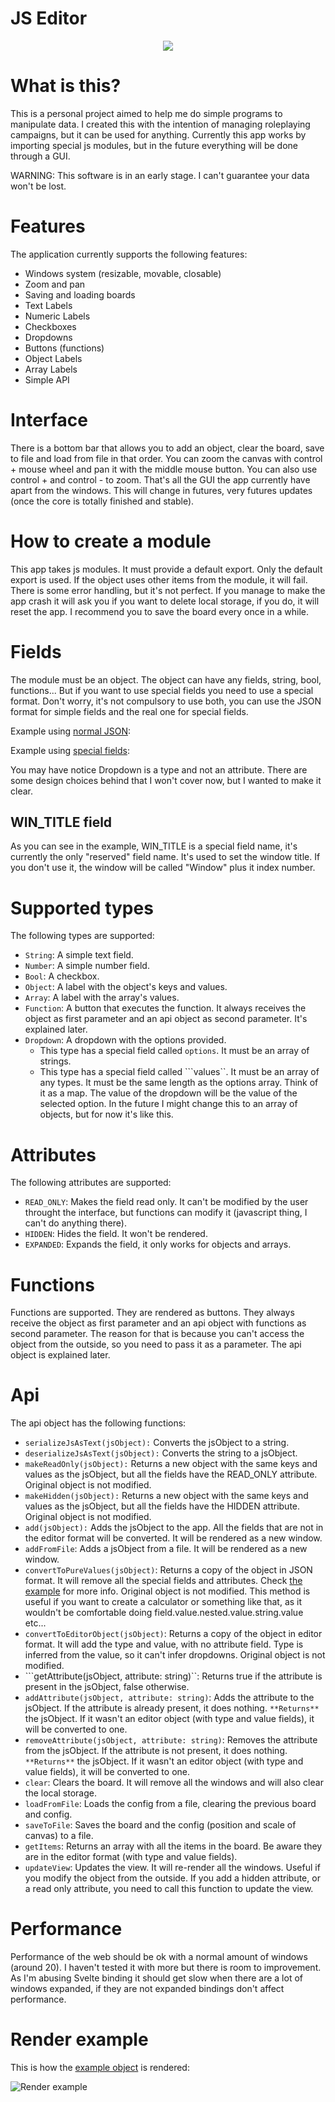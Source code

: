 # JS Editor

<center>

![](./public/favicon.png)

</center>

# What is this?

This is a personal project aimed to help me do simple programs to manipulate data. I created this with the intention of managing roleplaying campaigns, but it can be used for anything. Currently this app works by importing special js modules, but in the future everything will be done through a GUI.

WARNING: This software is in an early stage. I can't guarantee your data won't be lost.

# Features

The application currently supports the following features:

- Windows system (resizable, movable, closable)
- Zoom and pan
- Saving and loading boards
- Text Labels
- Numeric Labels
- Checkboxes
- Dropdowns
- Buttons (functions)
- Object Labels
- Array Labels
- Simple API

# Interface

There is a bottom bar that allows you to add an object, clear the board, save to file and load from file in that order. You can zoom the canvas with control + mouse wheel and pan it with the middle mouse button. You can also use control + and control - to zoom. That's all the GUI the app currently have apart from the windows. This will change in futures, very futures updates (once the core is totally finished and stable).

# How to create a module

This app takes js modules. It must provide a default export. Only the default export is used. If the object uses other items from the module, it will fail. There is some error handling, but it's not perfect. If you manage to make the app crash it will ask you if you want to delete local storage, if you do, it will reset the app. I recommend you to save the board every once in a while.

# Fields

The module must be an object. The object can have any fields, string, bool, functions... But if you want to use special fields you need to use a special format. Don't worry, it's not compulsory to use both, you can use the JSON format for simple fields and the real one for special fields.

Example using [normal JSON](./public/examples/simpleObject.js):

Example using [special fields](./public/examples/exampleObject.js):

You may have notice Dropdown is a type and not an attribute. There are some design choices behind that I won't cover now, but I wanted to make it clear.

## WIN_TITLE field

As you can see in the example, WIN_TITLE is a special field name, it's currently the only "reserved" field name. It's used to set the window title. If you don't use it, the window will be called "Window" plus it index number.

# Supported types

The following types are supported:

- ``String``: A simple text field.
- ``Number``: A simple number field.
- ``Bool``: A checkbox.
- ``Object``: A label with the object's keys and values.
- ``Array``: A label with the array's values.
- ``Function``: A button that executes the function. It always receives the object as first parameter and an api object as second parameter. It's explained later.
- ``Dropdown``: A dropdown with the options provided. 
  - This type has a special field called ``options``. It must be an array of strings.
  - This type has a special field called ```values``. It must be an array of any types. It must be the same length as the options array. Think of it as a map. The value of the dropdown will be the value of the selected option. In the future I might change this to an array of objects, but for now it's like this.

# Attributes

The following attributes are supported:

- ``READ_ONLY``: Makes the field read only. It can't be modified by the user throught the interface, but functions can modify it (javascript thing, I can't do anything there).
- ``HIDDEN``: Hides the field. It won't be rendered.
- ``EXPANDED``: Expands the field, it only works for objects and arrays.

# Functions

Functions are supported. They are rendered as buttons. They always receive the object as first parameter and an api object with functions as second parameter. The reason for that is because you can't access the object from the outside, so you need to pass it as a parameter. The api object is explained later.

# Api

The api object has the following functions:
- ``serializeJsAsText(jsObject):`` Converts the jsObject to a string.
- ``deserializeJsAsText(jsObject):`` Converts the string to a jsObject.
- ``makeReadOnly(jsObject):`` Returns a new object with the same keys and values as the jsObject, but all the fields have the READ_ONLY attribute. Original object is not modified.
- ``makeHidden(jsObject):`` Returns a new object with the same keys and values as the jsObject, but all the fields have the HIDDEN attribute. Original object is not modified.
- ``add(jsObject):`` Adds the jsObject to the app. All the fields that are not in the editor format will be converted. It will be rendered as a new window.
- ``addFromFile``: Adds a jsObject from a file. It will be rendered as a new window.
- ``convertToPureValues(jsObject)``: Returns a copy of the object in JSON format. It will remove all the special fields and attributes. Check [the example](public/examples/convertToPureValues.md) for more info. Original object is not modified. This method is useful if you want to create a calculator or something like that, as it wouldn't be comfortable doing field.value.nested.value.string.value etc...
- ``convertToEditorObject(jsObject)``: Returns a copy of the object in editor format. It will add the type and value, with no attribute field. Type is inferred from the value, so it can't infer dropdowns. Original object is not modified.
- ```getAttribute(jsObject, attribute: string)``: Returns true if the attribute is present in the jsObject, false otherwise.
- ``addAttribute(jsObject, attribute: string)``: Adds the attribute to the jsObject. If the attribute is already present, it does nothing. ``**Returns**`` the jsObject. If it wasn't an editor object (with type and value fields), it will be converted to one.
- ``removeAttribute(jsObject, attribute: string)``: Removes the attribute from the jsObject. If the attribute is not present, it does nothing. ``**Returns**`` the jsObject. If it wasn't an editor object (with type and value fields), it will be converted to one.
- ``clear``: Clears the board. It will remove all the windows and will also clear the local storage.
- ``loadFromFile``: Loads the config from a file, clearing the previous board and config.
- ``saveToFile``: Saves the board and the config (position and scale of canvas) to a file.
- ``getItems``: Returns an array with all the items in the board. Be aware they are in the editor format (with type and value fields).
- ``updateView``: Updates the view. It will re-render all the windows. Useful if you modify the object from the outside. If you add a hidden attribute, or a read only attribute, you need to call this function to update the view.

# Performance

Performance of the web should be ok with a normal amount of windows (around 20). I haven't tested it with more but there is room to improvement. As I'm abusing Svelte binding it should get slow when there are a lot of windows expanded, if they are not expanded bindings don't affect performance.

# Render example

This is how the [example object](public/examples/exampleObject.js) is rendered:

![Render example](./readmefiles/examplejs.png)